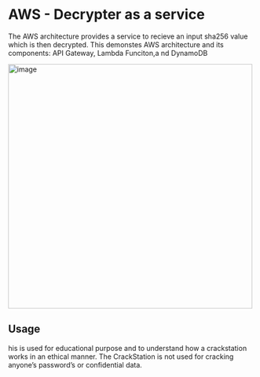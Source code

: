 
# AWS - Decrypter as a service
 The AWS architecture provides a service to recieve an input sha256 value which is then decrypted. This demonstes AWS architecture and its components: API Gateway, Lambda Funciton,a nd DynamoDB

<img width="497" alt="image" src="https://github.com/Malini-ux/AWS/assets/114894629/ba17400b-9284-41e0-838e-9aa5d30e7a6c">


## Usage
his is used for educational purpose and to understand how a crackstation works in an ethical manner. The CrackStation is not used for cracking anyone’s password’s or confidential data. 
